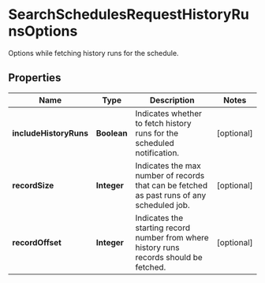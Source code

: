 

# SearchSchedulesRequestHistoryRunsOptions

Options while fetching history runs for the schedule.

## Properties

| Name | Type | Description | Notes |
|------------ | ------------- | ------------- | -------------|
|**includeHistoryRuns** | **Boolean** | Indicates whether to fetch history runs for the scheduled notification. |  [optional] |
|**recordSize** | **Integer** | Indicates the max number of records that can be fetched as past runs of any scheduled job. |  [optional] |
|**recordOffset** | **Integer** | Indicates the starting record number from where history runs records should be fetched. |  [optional] |



